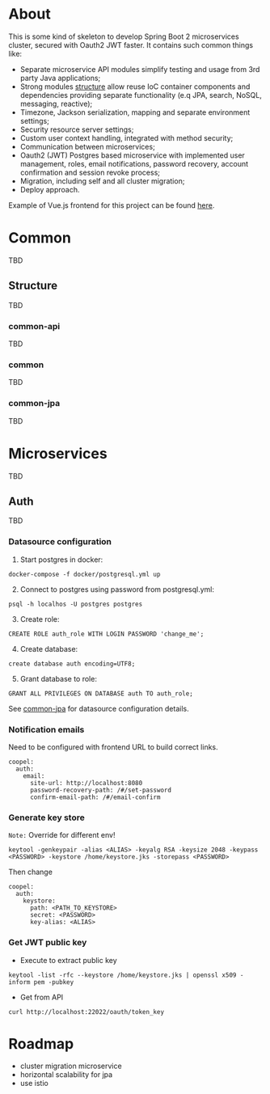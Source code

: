 # About
This is some kind of skeleton to develop Spring Boot 2 microservices cluster, secured with Oauth2 JWT faster.
It contains such common things like:
- Separate microservice API modules simplify testing and usage from 3rd party Java applications;
- Strong modules [structure](#structure) allow reuse IoC container components and dependencies providing separate functionality (e.q JPA, search, NoSQL, messaging, reactive);
- Timezone, Jackson serialization, mapping and separate environment settings;
- Security resource server settings;
- Custom user context handling, integrated with method security;
- Communication between microservices; 
- Oauth2 (JWT) Postgres based microservice with implemented user management, roles, email notifications, password recovery, account confirmation and session revoke process;
- Migration, including self and all cluster migration; 
- Deploy approach.

Example of Vue.js frontend for this project can be found [here](https://github.com/alekseypolukeev/coopel-frontend).

# Common
TBD
## Structure
TBD
### common-api
TBD
### common
TBD
### common-jpa
TBD

# Microservices
TBD
## Auth
TBD
### Datasource configuration
1. Start postgres in docker:
```
docker-compose -f docker/postgresql.yml up
```
2. Connect to postgres using password from postgresql.yml:
```
psql -h localhos -U postgres postgres
```
3. Create role:
```
CREATE ROLE auth_role WITH LOGIN PASSWORD 'change_me';
```
4. Create database:
```
create database auth encoding=UTF8;
```
5. Grant database to role:
```
GRANT ALL PRIVILEGES ON DATABASE auth TO auth_role;
```

See [common-jpa](#common-jpa) for datasource configuration details.
 
### Notification emails
Need to be configured with frontend URL to build correct links.
```
coopel:
  auth:
    email:
      site-url: http://localhost:8080
      password-recovery-path: /#/set-password
      confirm-email-path: /#/email-confirm
```

### Generate key store
`Note:` Override for different env!
~~~
keytool -genkeypair -alias <ALIAS> -keyalg RSA -keysize 2048 -keypass <PASSWORD> -keystore /home/keystore.jks -storepass <PASSWORD>
~~~
Then change 
```
coopel:
  auth:
    keystore:
      path: <PATH_TO_KEYSTORE>
      secret: <PASSWORD>
      key-alias: <ALIAS>
```
### Get JWT public key
- Execute to extract public key
~~~
keytool -list -rfc --keystore /home/keystore.jks | openssl x509 -inform pem -pubkey
~~~
- Get from API
~~~
curl http://localhost:22022/oauth/token_key
~~~

# Roadmap
- cluster migration microservice
- horizontal scalability for jpa
- use istio